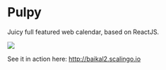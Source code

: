 # Pulpy

Juicy full featured web calendar, based on ReactJS.

![](http://netgusto.com/images/screenshot-pulpy-calendar.png)

See it in action here: http://baikal2.scalingo.io
